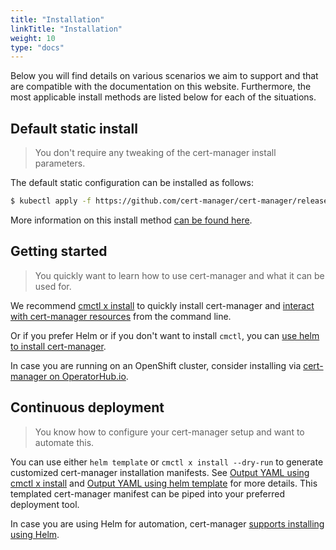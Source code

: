 ```yaml
---
title: "Installation"
linkTitle: "Installation"
weight: 10
type: "docs"
---
```


Below you will find details on various scenarios we aim to support and that are
compatible with the documentation on this website. Furthermore, the most applicable
install methods are listed below for each of the situations.

## Default static install

> You don't require any tweaking of the cert-manager install parameters.

The default static configuration can be installed as follows:

```bash
$ kubectl apply -f https://github.com/cert-manager/cert-manager/releases/download/v1.7.2/cert-manager.yaml
```

More information on this install method [can be found here](./kubectl/).

## Getting started

> You quickly want to learn how to use cert-manager and what it can be used for.

We recommend [cmctl x install](./cmctl/) to quickly install cert-manager and [interact with cert-manager resources](../usage/cmctl/) from the command line.

Or if you prefer Helm or if you don't want to install `cmctl`, you can [use helm to install cert-manager](./helm/).

In case you are running on an OpenShift cluster, consider installing via [cert-manager on OperatorHub.io](./operator-lifecycle-manager/).

## Continuous deployment

> You know how to configure your cert-manager setup and want to automate this.

You can use either `helm template` or `cmctl x install --dry-run` to generate customized cert-manager installation manifests.
See [Output YAML using cmctl x install](./cmctl/#output-yaml) and [Output YAML using helm template](./helm/#output-yaml) for more details.
This templated cert-manager manifest can be piped into your preferred deployment tool.

In case you are using Helm for automation, cert-manager [supports installing using Helm](./helm/).

